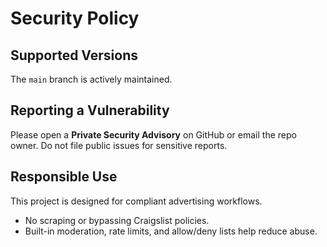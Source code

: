 # Security Policy

## Supported Versions
The `main` branch is actively maintained.

## Reporting a Vulnerability
Please open a **Private Security Advisory** on GitHub or email the repo owner.
Do not file public issues for sensitive reports.

## Responsible Use
This project is designed for compliant advertising workflows.
- No scraping or bypassing Craigslist policies.
- Built-in moderation, rate limits, and allow/deny lists help reduce abuse.